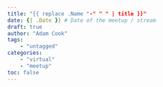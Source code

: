 ```yaml
---
title: "{{ replace .Name "-" " " | title }}"
date: {{ .Date }} # Date of the meetup / stream
draft: true
author: "Adam Cook"
tags: 
    - "untagged"
categories: 
    - "virtual"
    - "meetup"
toc: false
---
```


